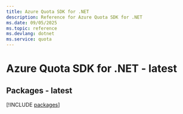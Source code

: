 ```yaml
---
title: Azure Quota SDK for .NET
description: Reference for Azure Quota SDK for .NET
ms.date: 09/05/2025
ms.topic: reference
ms.devlang: dotnet
ms.service: quota
---
```

# Azure Quota SDK for .NET - latest
## Packages - latest
[!INCLUDE [packages](quota-index.md)]